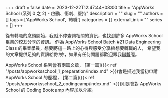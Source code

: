 +++ 
draft = false
date = 2023-12-22T12:47:44+08:00
title = "AppWorks School (系列 0 之 2) - 啟動、衝刺、堅持"
description = ""
slug = ""
authors = []
tags = ['AppWorks School', '轉職']
categories = []
externalLink = ""
series = []
+++

從有轉職的念頭開始，我就不停查詢相關的資訊，也找到許多 AppWorks School 畢業的校友分享的資訊。
作為 AppWorks School Batch #21 Data Engineering Class 的畢業學員，想要將這一路上的心得與感受分享給想要轉職的人，
希望我的文章提供足夠的資訊給你/妳，如果有任何問題都歡迎跟我[聯繫](mailto:your-email@example.com)喔。

AppWorks School 系列會有兩篇文章，
[第一篇]({{< ref "/posts/appworksschool_1_preparation/index.md" >}})會是描述我當初申請 AppWorks School 的歷程，
[第二篇]({{< ref "/posts/appworksschool_2_codingcamp/index.md" >}})則是會對 AppWorks School 的 Coding Bootcamp 內容加以介紹。

